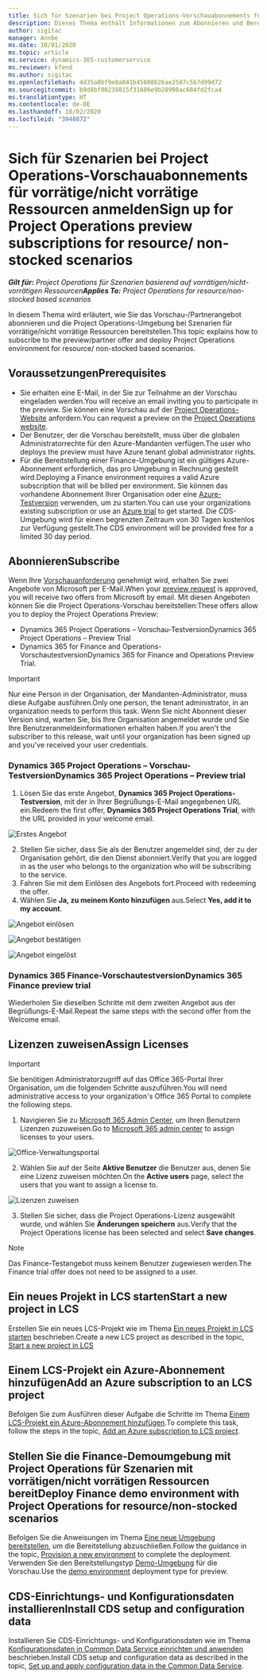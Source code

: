 ```yaml
---
title: Sich für Szenarien bei Project Operations-Vorschauabonnements für vorrätige/nicht vorrätige Ressourcen anmelden
description: Dieses Thema enthält Informationen zum Abonnieren und Bereitstellen von Project Operations für Szenarien mit vorrätigen/nicht vorrätigen Ressourcen.
author: sigitac
manager: Annbe
ms.date: 10/01/2020
ms.topic: article
ms.service: dynamics-365-customerservice
ms.reviewer: kfend
ms.author: sigitac
ms.openlocfilehash: 4d35a8bf9e8a841b45808b26ae2587c5b7d99d72
ms.sourcegitcommit: b9d8bf00239815f31686e9b28998ac684fd2fca4
ms.translationtype: HT
ms.contentlocale: de-DE
ms.lasthandoff: 10/02/2020
ms.locfileid: "3948872"
---
```

# <a name="sign-up-for-project-operations-preview-subscriptions-for-resource-non-stocked-scenarios"></a><span data-ttu-id="8d172-103">Sich für Szenarien bei Project Operations-Vorschauabonnements für vorrätige/nicht vorrätige Ressourcen anmelden</span><span class="sxs-lookup"><span data-stu-id="8d172-103">Sign up for Project Operations preview subscriptions for resource/ non-stocked scenarios</span></span>

<span data-ttu-id="8d172-104">_**Gilt für:** Project Operations für Szenarien basierend auf vorrätigen/nicht-vorrätigen Ressourcen_</span><span class="sxs-lookup"><span data-stu-id="8d172-104">_**Applies To:** Project Operations for resource/non-stocked based scenarios_</span></span>

<span data-ttu-id="8d172-105">In diesem Thema wird erläutert, wie Sie das Vorschau-/Partnerangebot abonnieren und die Project Operations-Umgebung bei Szenarien für vorrätige/nicht vorrätige Ressourcen bereitstellen.</span><span class="sxs-lookup"><span data-stu-id="8d172-105">This topic explains how to subscribe to the preview/partner offer and deploy Project Operations environment for resource/ non-stocked based scenarios.</span></span>

## <a name="prerequisites"></a><span data-ttu-id="8d172-106">Voraussetzungen</span><span class="sxs-lookup"><span data-stu-id="8d172-106">Prerequisites</span></span>

- <span data-ttu-id="8d172-107">Sie erhalten eine E-Mail, in der Sie zur Teilnahme an der Vorschau eingeladen werden.</span><span class="sxs-lookup"><span data-stu-id="8d172-107">You will receive an email inviting you to participate in the preview.</span></span> <span data-ttu-id="8d172-108">Sie können eine Vorschau auf der [Project Operations-Website](https://dynamics.microsoft.com/en-us/project-operations/overview/) anfordern.</span><span class="sxs-lookup"><span data-stu-id="8d172-108">You can request a preview on the [Project Operations website](https://dynamics.microsoft.com/en-us/project-operations/overview/).</span></span>
- <span data-ttu-id="8d172-109">Der Benutzer, der die Vorschau bereitstellt, muss über die globalen Administratorrechte für den Azure-Mandanten verfügen.</span><span class="sxs-lookup"><span data-stu-id="8d172-109">The user who deploys the preview must have Azure tenant global administrator rights.</span></span>
- <span data-ttu-id="8d172-110">Für die Bereitstellung einer Finance-Umgebung ist ein gültiges Azure-Abonnement erforderlich, das pro Umgebung in Rechnung gestellt wird.</span><span class="sxs-lookup"><span data-stu-id="8d172-110">Deploying a Finance environment requires a valid Azure subscription that will be billed per environment.</span></span> <span data-ttu-id="8d172-111">Sie können das vorhandene Abonnement Ihrer Organisation oder eine [Azure-Testversion](https://azure.microsoft.com/en-us/free/) verwenden, um zu starten.</span><span class="sxs-lookup"><span data-stu-id="8d172-111">You can use your organizations existing subscription or use an [Azure trial](https://azure.microsoft.com/en-us/free/) to get started.</span></span> <span data-ttu-id="8d172-112">Die CDS-Umgebung wird für einen begrenzten Zeitraum von 30 Tagen kostenlos zur Verfügung gestellt.</span><span class="sxs-lookup"><span data-stu-id="8d172-112">The CDS environment will be provided free for a limited 30 day period.</span></span>

## <a name="subscribe"></a><span data-ttu-id="8d172-113">Abonnieren</span><span class="sxs-lookup"><span data-stu-id="8d172-113">Subscribe</span></span>

<span data-ttu-id="8d172-114">Wenn Ihre [Vorschauanforderung](https://forms.office.com/FormsPro/Pages/ResponsePage.aspx?id=v4j5cvGGr0GRqy180BHbR56j8lZs0FdAvwT75_WNFyxUMkRDV1NYQU5TNjE2VjhKOVBUNVg2R0s1NC4u) genehmigt wird, erhalten Sie zwei Angebote von Microsoft per E-Mail.</span><span class="sxs-lookup"><span data-stu-id="8d172-114">When your [preview request](https://forms.office.com/FormsPro/Pages/ResponsePage.aspx?id=v4j5cvGGr0GRqy180BHbR56j8lZs0FdAvwT75_WNFyxUMkRDV1NYQU5TNjE2VjhKOVBUNVg2R0s1NC4u) is approved, you will receive two offers from Microsoft by email.</span></span> <span data-ttu-id="8d172-115">Mit diesen Angeboten können Sie die Project Operations-Vorschau bereitstellen:</span><span class="sxs-lookup"><span data-stu-id="8d172-115">These offers allow you to deploy the Project Operations Preview:</span></span>

- <span data-ttu-id="8d172-116">Dynamics 365 Project Operations – Vorschau-Testversion</span><span class="sxs-lookup"><span data-stu-id="8d172-116">Dynamics 365 Project Operations – Preview Trial</span></span>
- <span data-ttu-id="8d172-117">Dynamics 365 for Finance and Operations-Vorschautestversion</span><span class="sxs-lookup"><span data-stu-id="8d172-117">Dynamics 365 for Finance and Operations Preview Trial.</span></span>

> [!IMPORTANT]
> <span data-ttu-id="8d172-118">Nur eine Person in der Organisation, der Mandanten-Administrator, muss diese Aufgabe ausführen.</span><span class="sxs-lookup"><span data-stu-id="8d172-118">Only one person, the tenant administrator, in an organization needs to perform this task.</span></span> <span data-ttu-id="8d172-119">Wenn Sie nicht Abonnent dieser Version sind, warten Sie, bis Ihre Organisation angemeldet wurde und Sie Ihre Benutzeranmeldeinformationen erhalten haben.</span><span class="sxs-lookup"><span data-stu-id="8d172-119">If you aren't the subscriber to this release, wait until your organization has been signed up and you've received your user credentials.</span></span>

### <a name="dynamics-365-project-operations--preview-trial"></a><span data-ttu-id="8d172-120">Dynamics 365 Project Operations – Vorschau-Testversion</span><span class="sxs-lookup"><span data-stu-id="8d172-120">Dynamics 365 Project Operations – Preview trial</span></span>

1. <span data-ttu-id="8d172-121">Lösen Sie das erste Angebot, **Dynamics 365 Project Operations-Testversion**, mit der in Ihrer Begrüßungs-E-Mail angegebenen URL ein.</span><span class="sxs-lookup"><span data-stu-id="8d172-121">Redeem the first offer, **Dynamics 365 Project Operations Trial**, with the URL provided in your welcome email.</span></span>

![Erstes Angebot](./media/1FirstOffer.png)

2. <span data-ttu-id="8d172-123">Stellen Sie sicher, dass Sie als der Benutzer angemeldet sind, der zu der Organisation gehört, die den Dienst abonniert.</span><span class="sxs-lookup"><span data-stu-id="8d172-123">Verify that you are logged in as the user who belongs to the organization who will be subscribing to the service.</span></span>
3. <span data-ttu-id="8d172-124">Fahren Sie mit dem Einlösen des Angebots fort.</span><span class="sxs-lookup"><span data-stu-id="8d172-124">Proceed with redeeming the offer.</span></span> 
4. <span data-ttu-id="8d172-125">Wählen Sie **Ja, zu meinem Konto hinzufügen** aus.</span><span class="sxs-lookup"><span data-stu-id="8d172-125">Select **Yes, add it to my account**.</span></span>

![Angebot einlösen](./media/2RedeemFirstOffer.png)

![Angebot bestätigen](./media/3ConfirmFirstOffer.png)

![Angebot eingelöst](./media/4OfferSuccessfulyRedeemed.png)

### <a name="dynamics-365-finance-preview-trial"></a><span data-ttu-id="8d172-129">Dynamics 365 Finance-Vorschautestversion</span><span class="sxs-lookup"><span data-stu-id="8d172-129">Dynamics 365 Finance preview trial</span></span>

<span data-ttu-id="8d172-130">Wiederholen Sie dieselben Schritte mit dem zweiten Angebot aus der Begrüßungs-E-Mail.</span><span class="sxs-lookup"><span data-stu-id="8d172-130">Repeat the same steps with the second offer from the Welcome email.</span></span>

## <a name="assign-licenses"></a><span data-ttu-id="8d172-131">Lizenzen zuweisen</span><span class="sxs-lookup"><span data-stu-id="8d172-131">Assign Licenses</span></span>

> [!IMPORTANT]
> <span data-ttu-id="8d172-132">Sie benötigen Administratorzugriff auf das Office 365-Portal Ihrer Organisation, um die folgenden Schritte auszuführen.</span><span class="sxs-lookup"><span data-stu-id="8d172-132">You will need administrative access to your organization's Office 365 Portal to complete the following steps.</span></span>

1. <span data-ttu-id="8d172-133">Navigieren Sie zu [Microsoft 365 Admin Center](https://portal.office.com/), um Ihren Benutzern Lizenzen zuzuweisen.</span><span class="sxs-lookup"><span data-stu-id="8d172-133">Go to [Microsoft 365 admin center](https://portal.office.com/) to assign licenses to your users.</span></span>

![Office-Verwaltungsportal](./media/5OfficeAdminPortal.png)

2. <span data-ttu-id="8d172-135">Wählen Sie auf der Seite **Aktive Benutzer** die Benutzer aus, denen Sie eine Lizenz zuweisen möchten.</span><span class="sxs-lookup"><span data-stu-id="8d172-135">On the **Active users** page, select the users that you want to assign a license to.</span></span>

![Lizenzen zuweisen](./media/6AssignLicenses.png)

3. <span data-ttu-id="8d172-137">Stellen Sie sicher, dass die Project Operations-Lizenz ausgewählt wurde, und wählen Sie **Änderungen speichern** aus.</span><span class="sxs-lookup"><span data-stu-id="8d172-137">Verify that the Project Operations license has been selected and select **Save changes**.</span></span> 

> [!NOTE]
> <span data-ttu-id="8d172-138">Das Finance-Testangebot muss keinem Benutzer zugewiesen werden.</span><span class="sxs-lookup"><span data-stu-id="8d172-138">The Finance trial offer does not need to be assigned to a user.</span></span>

## <a name="start-a-new-project-in-lcs"></a><span data-ttu-id="8d172-139">Ein neues Projekt in LCS starten</span><span class="sxs-lookup"><span data-stu-id="8d172-139">Start a new project in LCS</span></span>

<span data-ttu-id="8d172-140">Erstellen Sie ein neues LCS-Projekt wie im Thema [Ein neues Projekt in LCS starten](create-lcs-project.md) beschrieben.</span><span class="sxs-lookup"><span data-stu-id="8d172-140">Create a new LCS project as described in the topic, [Start a new project in LCS](create-lcs-project.md)</span></span>

## <a name="add-an-azure-subscription-to-an-lcs-project"></a><span data-ttu-id="8d172-141">Einem LCS-Projekt ein Azure-Abonnement hinzufügen</span><span class="sxs-lookup"><span data-stu-id="8d172-141">Add an Azure subscription to an LCS project</span></span>

<span data-ttu-id="8d172-142">Befolgen Sie zum Ausführen dieser Aufgabe die Schritte im Thema [Einem LCS-Projekt ein Azure-Abonnement hinzufügen](resource-add-azure-subscription-lcs-project.md).</span><span class="sxs-lookup"><span data-stu-id="8d172-142">To complete this task, follow the steps in the topic, [Add an Azure subscription to LCS project](resource-add-azure-subscription-lcs-project.md).</span></span>

## <a name="deploy-finance-demo-environment-with-project-operations-for-resourcenon-stocked-scenarios"></a><span data-ttu-id="8d172-143">Stellen Sie die Finance-Demoumgebung mit Project Operations für Szenarien mit vorrätigen/nicht vorrätigen Ressourcen bereit</span><span class="sxs-lookup"><span data-stu-id="8d172-143">Deploy Finance demo environment with Project Operations for resource/non-stocked scenarios</span></span>

<span data-ttu-id="8d172-144">Befolgen Sie die Anweisungen im Thema [Eine neue Umgebung bereitstellen](resource-provision-new-environment.md), um die Bereitstellung abzuschließen.</span><span class="sxs-lookup"><span data-stu-id="8d172-144">Follow the guidance in the topic, [Provision a new environment](resource-provision-new-environment.md) to complete the deployment.</span></span> <span data-ttu-id="8d172-145">Verwenden Sie den Bereitstellungstyp [Demo-Umgebung](https://docs.microsoft.com/dynamics365/fin-ops-core/dev-itpro/deployment/deploy-demo-environment) für die Vorschau.</span><span class="sxs-lookup"><span data-stu-id="8d172-145">Use the [demo environment](https://docs.microsoft.com/dynamics365/fin-ops-core/dev-itpro/deployment/deploy-demo-environment) deployment type for preview.</span></span>

## <a name="install-cds-setup-and-configuration-data"></a><span data-ttu-id="8d172-146">CDS-Einrichtungs- und Konfigurationsdaten installieren</span><span class="sxs-lookup"><span data-stu-id="8d172-146">Install CDS setup and configuration data</span></span>

<span data-ttu-id="8d172-147">Installieren Sie CDS-Einrichtungs- und Konfigurationsdaten wie im Thema [Konfigurationsdaten in Common Data Service einrichten und anwenden](resource-apply-pro-setup-config-data.md) beschrieben.</span><span class="sxs-lookup"><span data-stu-id="8d172-147">Install CDS setup and configuration data as described in the topic, [Set up and apply configuration data in the Common Data Service](resource-apply-pro-setup-config-data.md).</span></span>

